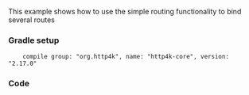 This example shows how to use the simple routing functionality to bind several routes

### Gradle setup
```
    compile group: "org.http4k", name: "http4k-core", version: "2.17.0"
```

### Code
<script src="http://gist-it.appspot.com/https://github.com/http4k/http4k/blob/master/src/docs/cookbook/simple_routing/example.kt"></script>
